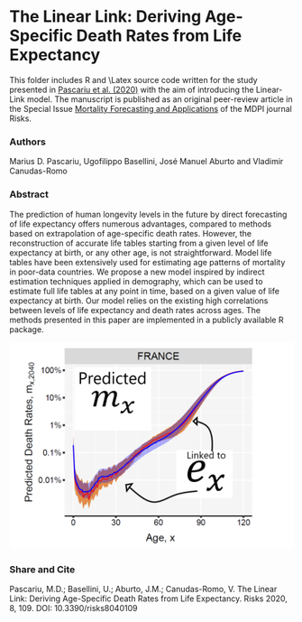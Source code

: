 # The Linear Link: Deriving Age-Specific Death Rates from Life Expectancy

This folder includes R and \Latex source code written for the study presented in [Pascariu et al. (2020)](https://doi.org/10.3390/risks8040109) with the aim of introducing the Linear-Link model.
The manuscript is published as an original peer-review article in the Special Issue [Mortality Forecasting and Applications](https://www.mdpi.com/journal/risks/special_issues/Mortality_Forecasting_Applications) of the MDPI journal Risks.

### Authors

Marius D. Pascariu, Ugofilippo Basellini, José Manuel Aburto and Vladimir Canudas-Romo

### Abstract
The prediction of human longevity levels in the future by direct forecasting of life expectancy offers numerous advantages, compared to methods based on extrapolation of age-specific death rates. However, the reconstruction of accurate life tables starting from a given level of life expectancy at birth, or any other age, is not straightforward. Model life tables have been extensively used for estimating age patterns of mortality in poor-data countries. We propose a new model inspired by indirect estimation techniques applied in demography, which can be used to estimate full life tables at any point in time, based on a given value of life expectancy at birth. Our model relies on the existing high correlations between levels of life expectancy and death rates across ages. The methods presented in this paper are implemented in a publicly available R package.

![](Graphical-Abstract_20201018.png)

### Share and Cite
Pascariu, M.D.; Basellini, U.; Aburto, J.M.; Canudas-Romo, V. The Linear Link: Deriving Age-Specific Death Rates from Life Expectancy. Risks 2020, 8, 109. DOI: 10.3390/risks8040109


